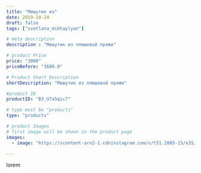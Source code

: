 ```yaml
---
title: "Мишутик из"
date: 2019-10-24
draft: false
tags: ["svetlana_mikhaylyan"]

# meta description
description : "Мишутик из плюшевой пряжи"

# product Price
price: "3000"
priceBefore: "3600.0"

# Product Short Description
shortDescription: "Мишутик из плюшевой пряжи"

#product ID
productID: "B3_U7a5qic7"

# type must be "products"
type: "products"

# product Images
# first image will be shown in the product page
images:
  - image: "https://scontent-arn2-1.cdninstagram.com/v/t51.2885-15/e35/72402450_532468304218846_2765683793658973770_n.jpg?se=7&tp=1&_nc_ht=scontent-arn2-1.cdninstagram.com&_nc_cat=110&_nc_ohc=hptv0d48b8AAX-QtDxd&oh=77880d0c9fd875ec66bfbb7cec50c83a&oe=60749550&ig_cache_key=MjE2MTUzODM5MDQyNTIxNjgyNw%3D%3D.2"

---
```

lorem
